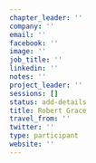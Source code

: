 ```yaml
---
chapter_leader: ''
company: ''
email: ''
facebook: ''
image: ''
job_title: ''
linkedin: ''
notes: ''
project_leader: ''
sessions: []
status: add-details
title: Robert Grace
travel_from: ''
twitter: ''
type: participant
website: ''
---
```


<!-- put more details about participant here -->